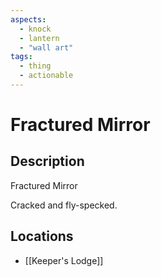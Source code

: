 ```yaml
---
aspects:
  - knock
  - lantern
  - "wall art"
tags:
  - thing
  - actionable
---
```


# Fractured Mirror

## Description
Fractured Mirror

Cracked and fly-specked.
## Locations
- [[Keeper's Lodge]]